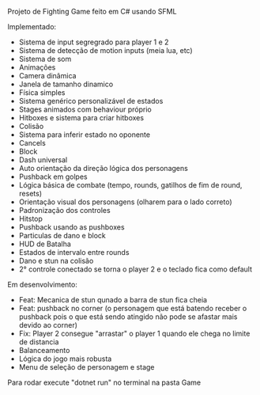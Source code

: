 Projeto de Fighting Game feito em C# usando SFML 

Implementado:
- Sistema de input segregrado para player 1 e 2
- Sistema de detecção de motion inputs (meia lua, etc)
- Sistema de som
- Animações
- Camera dinâmica
- Janela de tamanho dinamico
- Física simples
- Sistema genérico personalizável de estados
- Stages animados com behaviour próprio
- Hitboxes e sistema para criar hitboxes
- Colisão
- Sistema para inferir estado no oponente
- Cancels
- Block
- Dash universal
- Auto orientação da direção lógica dos personagens
- Pushback em golpes
- Lógica básica de combate (tempo, rounds, gatilhos de fim de round, resets)
- Orientação visual dos personagens (olharem para o lado correto)
- Padronização dos controles
- Hitstop
- Pushback usando as pushboxes
- Particulas de dano e block
- HUD de Batalha
- Estados de intervalo entre rounds
- Dano e stun na colisão
- 2° controle conectado se torna o player 2 e o teclado fica como default

Em desenvolvimento:
- Feat: Mecanica de stun qunado a barra de stun fica cheia
- Feat: pushback no corner (o personagem que está batendo receber o pushback pois o que está sendo atingido não pode se afastar mais devido ao corner)
- Fix: Player 2 consegue "arrastar" o player 1 quando ele chega no limite de distancia
- Balanceamento
- Lógica do jogo mais robusta
- Menu de seleção de personagem e stage

Para rodar execute "dotnet run" no terminal na pasta Game
